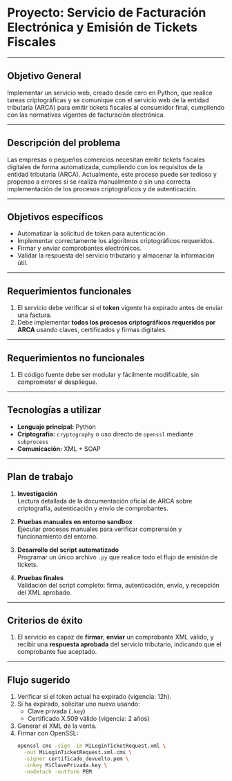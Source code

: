 # Proyecto: Servicio de Facturación Electrónica y Emisión de Tickets Fiscales

---

## Objetivo General

Implementar un servicio web, creado desde cero en Python, que realice tareas criptográficas y se comunique con el servicio web de la entidad tributaria (ARCA) para emitir tickets fiscales al consumidor final, cumpliendo con las normativas vigentes de facturación electrónica.

---

## Descripción del problema

Las empresas o pequeños comercios necesitan emitir tickets fiscales digitales de forma automatizada, cumpliendo con los requisitos de la entidad tributaria (ARCA). Actualmente, este proceso puede ser tedioso y propenso a errores si se realiza manualmente o sin una correcta implementación de los procesos criptográficos y de autenticación.

---

## Objetivos específicos

- Automatizar la solicitud de token para autenticación.
- Implementar correctamente los algoritmos criptográficos requeridos.
- Firmar y enviar comprobantes electrónicos.
- Validar la respuesta del servicio tributario y almacenar la información útil.

---

## Requerimientos funcionales

1. El servicio debe verificar si el **token** vigente ha expirado antes de enviar una factura.
2. Debe implementar **todos los procesos criptográficos requeridos por ARCA** usando claves, certificados y firmas digitales.

---

## Requerimientos no funcionales

1. El código fuente debe ser modular y fácilmente modificable, sin comprometer el despliegue.

---

## Tecnologías a utilizar

- **Lenguaje principal:** Python  
- **Criptografía:** `cryptography` o uso directo de `openssl` mediante `subprocess`  
- **Comunicación:** XML + SOAP  

---

## Plan de trabajo

1. **Investigación**  
   Lectura detallada de la documentación oficial de ARCA sobre criptografía, autenticación y envío de comprobantes.

2. **Pruebas manuales en entorno sandbox**  
   Ejecutar procesos manuales para verificar comprensión y funcionamiento del entorno.

3. **Desarrollo del script automatizado**  
   Programar un único archivo `.py` que realice todo el flujo de emisión de tickets.

4. **Pruebas finales**  
   Validación del script completo: firma, autenticación, envío, y recepción del XML aprobado.

---

## Criterios de éxito

1. El servicio es capaz de **firmar**, **enviar** un comprobante XML válido, y recibir una **respuesta aprobada** del servicio tributario, indicando que el comprobante fue aceptado.

---

## Flujo sugerido

1. Verificar si el token actual ha expirado (vigencia: 12h).
2. Si ha expirado, solicitar uno nuevo usando:
   - Clave privada (`.key`)
   - Certificado X.509 válido (vigencia: 2 años)
3. Generar el XML de la venta.
4. Firmar con OpenSSL:
   ```bash
   openssl cms -sign -in MiLoginTicketRequest.xml \
     -out MiLoginTicketRequest.xml.cms \
     -signer certificado_devuelto.pem \
     -inkey MiClavePrivada.key \
     -nodetach -outform PEM